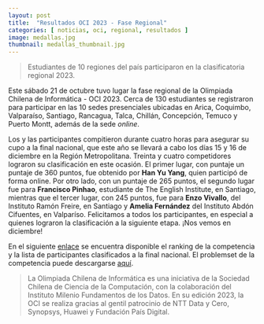 ```yaml
---
layout: post
title:  "Resultados OCI 2023 - Fase Regional"
categories: [ noticias, oci, regional, resultados ]
image: medallas.jpg
thumbnail: medallas_thumbnail.jpg
---
```

> Estudiantes de 10 regiones del país participaron en la clasificatoria regional 2023.

Este sábado 21 de octubre tuvo lugar la fase regional de la Olimpiada Chilena de Informática - OCI 2023. Cerca de 130 estudiantes se registraron para participar en las 10 sedes presenciales ubicadas en Arica, Coquimbo, Valparaíso, Santiago, Rancagua, Talca, Chillán, Concepción, Temuco y Puerto Montt, además de la sede _online_.

Los y las participantes compitieron durante cuatro horas para asegurar su cupo a la final nacional, que este año se llevará a cabo los días 15 y 16 de diciembre en la Región Metropolitana. Treinta y cuatro competidores lograron su clasificación en este ocasión. El primer lugar, con puntaje un puntaje de 360 puntos, fue obtenido por **Han Yu Yang**, quien participó de forma online. Por otro lado, con un puntaje de 265 puntos, el segundo lugar fue para **Francisco Pinhao**, estudiante de The English Institute, en Santiago, mientras que el tercer lugar, con 245 puntos, fue para **Enzo Vivallo**, del Instituto Ramón Freire, en Santiago y **Amelia Fernández** del Instituto Abdón Cifuentes, en Valparíso.  Felicitamos a todos los participantes, en especial a quienes lograron la clasificación a la siguiente etapa. ¡Nos vemos en diciembre!



En el siguiente [enlace](/resultados/2023/regional.pdf) se encuentra disponible el ranking de la competencia y la lista de participantes clasificados a la final nacional. El problemset de la competencia puede descargarse [aquí](/problemsets/2023_regional.pdf).

> La Olimpiada Chilena de Informática es una iniciativa de la Sociedad Chilena de Ciencia de la Computación, con la colaboración del Instituto Milenio Fundamentos de los Datos. En su edición 2023, la OCI se realiza gracias al gentil patrocinio de NTT Data y Cero, Synopsys, Huawei y Fundación País Digital.
